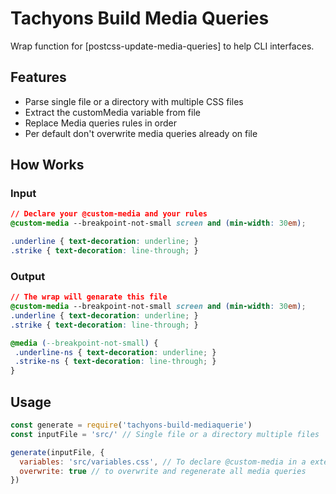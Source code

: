 # Tachyons Build Media Queries

Wrap function for [postcss-update-media-queries] to help CLI interfaces.

## Features

- Parse single file or a directory with multiple CSS files
- Extract the customMedia variable from file
- Replace Media queries rules in order
- Per default don't overwrite media queries already on file

## How Works

### Input

```css
// Declare your @custom-media and your rules
@custom-media --breakpoint-not-small screen and (min-width: 30em);

.underline { text-decoration: underline; }
.strike { text-decoration: line-through; }
```

### Output

```css
// The wrap will genarate this file
@custom-media --breakpoint-not-small screen and (min-width: 30em);
.underline { text-decoration: underline; }
.strike { text-decoration: line-through; }

@media (--breakpoint-not-small) {
 .underline-ns { text-decoration: underline; }
 .strike-ns { text-decoration: line-through; }
}
```

## Usage

```js
const generate = require('tachyons-build-mediaquerie')
const inputFile = 'src/' // Single file or a directory multiple files

generate(inputFile, {
  variables: 'src/variables.css', // To declare @custom-media in a external file
  overwrite: true // to overwrite and regenerate all media queries
})
```
